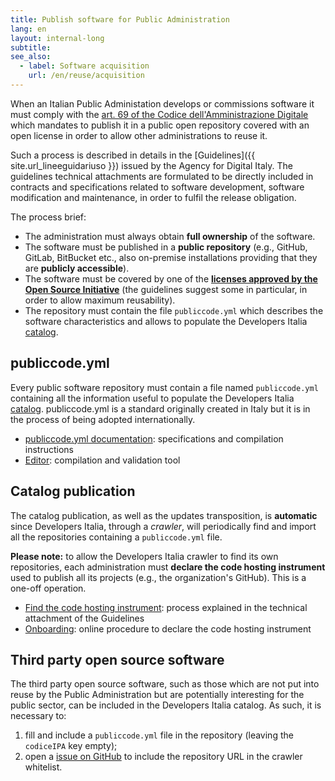 ```yaml
---
title: Publish software for Public Administration 
lang: en
layout: internal-long
subtitle:
see_also:
  - label: Software acquisition 
    url: /en/reuse/acquisition
---
```


When an Italian Public Administation develops or commissions software it must
comply with the [art. 69 of the Codice dell'Amministrazione
Digitale](https://docs.italia.it/italia/piano-triennale-ict/codice-amministrazione-digitale-docs/it/v2017-12-13/_rst/capo6_art69.html)
which mandates to publish it in a public open repository covered with an open license
in order to allow other administrations to reuse it.

Such a process is described in details in the [Guidelines]({{
site.url_lineeguidariuso }}) issued by the Agency for Digital Italy. The
guidelines technical attachments are formulated to be directly
included in contracts and specifications related to software development, 
software modification and maintenance, in order to fulfil the
release obligation.

The process brief:

- The administration must always obtain **full ownership** of the software.
- The software must be published in a **public repository** (e.g., GitHub,
  GitLab, BitBucket etc., also on-premise installations providing that they are **publicly
  accessible**).
- The software must be covered by one of the **[licenses approved by the Open
  Source Initiative](https://opensource.org/licenses)** (the guidelines suggest
  some in particular, in order to allow maximum reusability).
- The repository must contain the file `publiccode.yml` which describes the
  software characteristics and allows to populate the Developers Italia
  [catalog](/en/software).

## publiccode.yml

Every public software repository must contain a file named `publiccode.yml`
containing all the information useful to populate the Developers Italia
[catalog](/en/software). publiccode.yml is a standard originally created in
Italy but it is in the process of being adopted internationally. 

- [publiccode.yml documentation](https://docs.italia.it/italia/developers-italia/publiccodeyml-en/en/master/): specifications and compilation instructions 
- [Editor](https://publiccode-editor.developers.italia.it/): compilation and
  validation tool 

## Catalog publication 

The catalog publication, as well as the updates transposition, is **automatic**
since Developers Italia, through a *crawler*, will periodically find and import
all the repositories containing a `publiccode.yml` file.


**Please note:** to allow the Developers Italia crawler to find its own
repositories, each administration must **declare the code hosting instrument**
used to publish all its projects (e.g., the organization's GitHub). This
is a one-off operation.

- [Find the code hosting instrument](https://docs.italia.it/AgID/linee-guida-riuso-software/lg-acquisizione-e-riuso-software-per-pa-docs/it/bozza/attachments/allegato-b-guida-alla-pubblicazione-open-source-di-software-realizzato-per-la-pa.html#individuazione-dello-strumento-di-code-hosting): process explained in the technical attachment of the Guidelines 
- [Onboarding](https://onboarding.developers.italia.it/): online procedure to
  declare the code hosting instrument 

## Third party open source software 

The third party open source software, such as those which are not put into
reuse by the Public Administration but are potentially interesting for the
public sector, can be included in the Developers Italia catalog. As such, it is
necessary to:

1. fill and include a `publiccode.yml` file in the repository (leaving the `codiceIPA` key empty);
2. open a [issue on GitHub](https://github.com/italia/developers-italia-backend/issues) to include the repository URL in the crawler whitelist.
